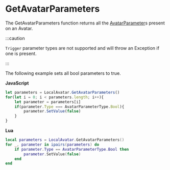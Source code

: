 # GetAvatarParameters

The GetAvatarParameters function returns all the [AvatarParameter](../avatarparameter)s present on an Avatar.

:::caution

`Trigger` parameter types are not supported and will throw an Exception if one is present.

:::

The following example sets all bool parameters to true.

**JavaScript**
```js
let parameters = LocalAvatar.GetAvatarParameters()
for(let i = 0; i < parameters.length; i++){
    let parameter = parameters[i]
    if(parameter.Type === AvatarParameterType.Bool){
        parameter.SetValue(false)
    }
}
```

**Lua**
```lua
local parameters = LocalAvatar.GetAvatarParameters()
for _, parameter in ipairs(parameters) do
    if parameter.Type == AvatarParameterType.Bool then
        parameter.SetValue(false)
    end
end
```